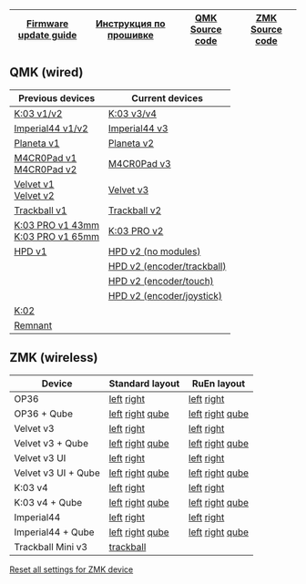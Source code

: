 | [Firmware update guide][01]  | [Инструкция по прошивке][02] | [QMK Source code][03] | [ZMK Source code][04] |
| ---------------------------  | ---------------------------- | --------------------- | --------------------- |

[01]: https://journey.ergohaven.xyz/en-gb/pages/docs/
[02]: https://journey.ergohaven.xyz/pages/docs/
[03]: https://github.com/ergohaven/vial-qmk
[04]: https://github.com/ergohaven/?q=zmk&type=all&language=&sort=


## QMK (wired)
| Previous devices                                  | Current devices                  |
| ------------------------------------------------- | -------------------------------- |
| [K:03 v1/v2][05]                                  | [K:03 v3/v4][19]                 |
| [Imperial44 v1/v2][06]                            | [Imperial44 v3][24]              |
| [Planeta v1][08]                                  | [Planeta v2][09]                 |
| [M4CR0Pad v1][10]</br>[M4CR0Pad v2][11]           | [M4CR0Pad v3][27]                |
| [Velvet v1][13]</br>[Velvet v2][14]               | [Velvet v3][17]                  |
| [Trackball v1][15]                                | [Trackball v2][20]               |
| [K:03 PRO v1 43mm][16]</br>[K:03 PRO v1 65mm][18] | [K:03 PRO v2][25]                |
| [HPD v1][04]                                      | [HPD v2 (no modules)][21]        |
|                                                   | [HPD v2 (encoder/trackball)][22] |
|                                                   | [HPD v2 (encoder/touch)][23]     |
|                                                   | [HPD v2 (encoder/joystick)][26]  |
| [K:02][07]                                        |                                  |
| [Remnant][12]                                     |                                  |

[04]: https://github.com/ergohaven/vial-qmk/releases/download/3.8.7/3.8.7_hpd_v1.uf2
[05]: https://github.com/ergohaven/vial-qmk/releases/download/3.8.7/3.8.7_k03_v1_v2.uf2
[06]: https://github.com/ergohaven/vial-qmk/releases/download/3.8.7/3.8.7_imperial44_v1_v2.uf2
[07]: https://github.com/ergohaven/vial-qmk/releases/download/3.8.7/3.8.7_k02_v1.uf2
[08]: https://github.com/ergohaven/vial-qmk/releases/download/3.8.7/3.8.7_planeta_v1.uf2
[09]: https://github.com/ergohaven/vial-qmk/releases/download/3.8.7/3.8.7_planeta_v2.uf2
[10]: https://github.com/ergohaven/vial-qmk/releases/download/3.8.7/3.8.7_macropad_v1.uf2
[11]: https://github.com/ergohaven/vial-qmk/releases/download/3.8.7/3.8.7_macropad_v2.uf2
[12]: https://github.com/ergohaven/vial-qmk/releases/download/3.8.7/3.8.7_remnant_v1.uf2
[13]: https://github.com/ergohaven/vial-qmk/releases/download/3.8.7/3.8.7_velvet_v1.uf2
[14]: https://github.com/ergohaven/vial-qmk/releases/download/3.8.7/3.8.7_velvet_v2.uf2
[15]: https://github.com/ergohaven/vial-qmk/releases/download/3.8.7/3.8.7_trackball_v1.uf2
[16]: https://github.com/ergohaven/vial-qmk/releases/download/3.8.7/3.8.7_k03pro_43mm_v1.uf2
[17]: https://github.com/ergohaven/vial-qmk/releases/download/3.8.7/3.8.7_velvet_v3.uf2
[18]: https://github.com/ergohaven/vial-qmk/releases/download/3.8.7/3.8.7_k03pro_65mm_v1.uf2
[19]: https://github.com/ergohaven/vial-qmk/releases/download/3.8.7/3.8.7_k03_v3_v4.uf2
[20]: https://github.com/ergohaven/vial-qmk/releases/download/3.8.7/3.8.7_trackball_v2.uf2
[21]: https://github.com/ergohaven/vial-qmk/releases/download/3.8.7/3.8.7_hpd_v2.uf2
[22]: https://github.com/ergohaven/vial-qmk/releases/download/3.8.7/3.8.7_hpd_v2_enc_ball.uf2
[23]: https://github.com/ergohaven/vial-qmk/releases/download/3.8.7/3.8.7_hpd_v2_enc_touch.uf2
[24]: https://github.com/ergohaven/vial-qmk/releases/download/3.8.7/3.8.7_imperial44_v3.uf2
[25]: https://github.com/ergohaven/vial-qmk/releases/download/3.8.7/3.8.7_k03pro_v2.uf2
[26]: https://github.com/ergohaven/vial-qmk/releases/download/3.8.7/3.8.7_hpd_v2_enc_joy.uf2
[27]: https://github.com/ergohaven/vial-qmk/releases/download/3.8.7/3.8.7_macropad_v3.uf2

## ZMK (wireless)
| Device              | Standard layout                   | RuEn layout                       |
| ------------------- | --------------------------------- | --------------------------------- |
| OP36                | [left][50] [right][52]            | [left][51] [right][52]            |
| OP36 + Qube         | [left][53] [right][52] [qube][54] | [left][53] [right][52] [qube][55] |
| Velvet v3           | [left][60] [right][62]            | [left][61] [right][62]            |
| Velvet v3 + Qube    | [left][63] [right][62] [qube][64] | [left][63] [right][62] [qube][65] |
| Velvet v3 UI        | [left][70] [right][71]            | [left][70] [right][72]            |
| Velvet v3 UI + Qube | [left][70] [right][73] [qube][74] | [left][70] [right][73] [qube][75] |
| K:03 v4             | [left][80] [right][82]            | [left][80] [right][82]            |
| K:03 v4 + Qube      | [left][83] [right][82] [qube][84] | [left][80] [right][83] [qube][85] |
| Imperial44          | [left][90] [right][92]            | [left][90] [right][92]            |
| Imperial44 + Qube   | [left][93] [right][92] [qube][94] | [left][90] [right][93] [qube][95] |
| Trackball Mini v3   | [trackball][01]                   |                                   |


[Reset all settings for ZMK device][00]

[00]: https://github.com/ergohaven/ergohaven-zmk/releases/download/2025.10.13/settings_reset-ergohaven-zmk.uf2
[01]: https://github.com/ergohaven/ergohaven-zmk/releases/download/2025.10.13/trackball-ergohaven-zmk.uf2

[50]: https://github.com/ergohaven/ergohaven-zmk/releases/download/2025.10.13/op36_left-ergohaven-zmk.uf2
[51]: https://github.com/ergohaven/ergohaven-zmk/releases/download/2025.10.13/op36_left_ruen-ergohaven-zmk.uf2
[52]: https://github.com/ergohaven/ergohaven-zmk/releases/download/2025.10.13/op36_right-ergohaven-zmk.uf2
[53]: https://github.com/ergohaven/ergohaven-zmk/releases/download/2025.10.13/op36_left_qube-ergohaven-zmk.uf2
[54]: https://github.com/ergohaven/ergohaven-zmk/releases/download/2025.10.13/op36_qube-ergohaven-zmk.uf2
[55]: https://github.com/ergohaven/ergohaven-zmk/releases/download/2025.10.13/op36_qube_ruen-ergohaven-zmk.uf2

[60]: https://github.com/ergohaven/ergohaven-zmk/releases/download/2025.10.13/velvet_v3_left-ergohaven-zmk.uf2
[61]: https://github.com/ergohaven/ergohaven-zmk/releases/download/2025.10.13/velvet_v3_left_ruen-ergohaven-zmk.uf2
[62]: https://github.com/ergohaven/ergohaven-zmk/releases/download/2025.10.13/velvet_v3_right-ergohaven-zmk.uf2
[63]: https://github.com/ergohaven/ergohaven-zmk/releases/download/2025.10.13/velvet_v3_left_qube-ergohaven-zmk.uf2
[64]: https://github.com/ergohaven/ergohaven-zmk/releases/download/2025.10.13/velvet_v3_qube-ergohaven-zmk.uf2
[65]: https://github.com/ergohaven/ergohaven-zmk/releases/download/2025.10.13/velvet_v3_qube_ruen-ergohaven-zmk.uf2

[70]: https://github.com/ergohaven/ergohaven-zmk/releases/download/2025.10.13/velvet_v3_ui_left-ergohaven-zmk.uf2
[71]: https://github.com/ergohaven/ergohaven-zmk/releases/download/2025.10.13/velvet_v3_ui_right-ergohaven-zmk.uf2
[72]: https://github.com/ergohaven/ergohaven-zmk/releases/download/2025.10.13/velvet_v3_ui_right_ruen-ergohaven-zmk.uf2
[73]: https://github.com/ergohaven/ergohaven-zmk/releases/download/2025.10.13/velvet_v3_ui_right_qube-ergohaven-zmk.uf2
[74]: https://github.com/ergohaven/ergohaven-zmk/releases/download/2025.10.13/velvet_v3_ui_qube-ergohaven-zmk.uf2
[75]: https://github.com/ergohaven/ergohaven-zmk/releases/download/2025.10.13/velvet_v3_ui_qube_ruen-ergohaven-zmk.uf2

[80]: https://github.com/ergohaven/ergohaven-zmk/releases/download/2025.10.13/k03_left-ergohaven-zmk.uf2
[81]: https://github.com/ergohaven/ergohaven-zmk/releases/download/2025.10.13/k03_left_ruen-ergohaven-zmk.uf2
[82]: https://github.com/ergohaven/ergohaven-zmk/releases/download/2025.10.13/k03_right-ergohaven-zmk.uf2
[83]: https://github.com/ergohaven/ergohaven-zmk/releases/download/2025.10.13/k03_left_qube-ergohaven-zmk.uf2
[84]: https://github.com/ergohaven/ergohaven-zmk/releases/download/2025.10.13/k03_qube-ergohaven-zmk.uf2
[85]: https://github.com/ergohaven/ergohaven-zmk/releases/download/2025.10.13/k03_qube_ruen-ergohaven-zmk.uf2

[90]: https://github.com/ergohaven/ergohaven-zmk/releases/download/2025.10.13/imperial44_left-ergohaven-zmk.uf2
[90]: https://github.com/ergohaven/ergohaven-zmk/releases/download/2025.10.13/imperial44_left-ergohaven-zmk.uf2
[91]: https://github.com/ergohaven/ergohaven-zmk/releases/download/2025.10.13/imperial44_left_ruen-ergohaven-zmk.uf2
[92]: https://github.com/ergohaven/ergohaven-zmk/releases/download/2025.10.13/imperial44_right-ergohaven-zmk.uf2
[93]: https://github.com/ergohaven/ergohaven-zmk/releases/download/2025.10.13/imperial44_left_qube-ergohaven-zmk.uf2
[94]: https://github.com/ergohaven/ergohaven-zmk/releases/download/2025.10.13/imperial44_qube-ergohaven-zmk.uf2
[95]: https://github.com/ergohaven/ergohaven-zmk/releases/download/2025.10.13/imperial44_qube_ruen-ergohaven-zmk.uf2
